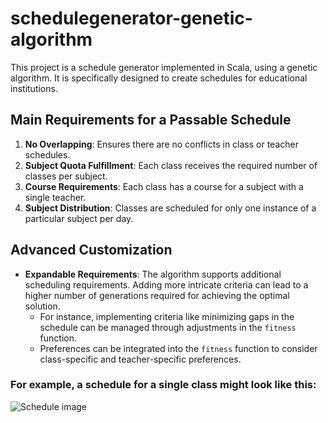 # schedulegenerator-genetic-algorithm

This project is a schedule generator implemented in Scala, using a genetic algorithm. It is specifically designed to create schedules for educational institutions.

## Main Requirements for a Passable Schedule
1. **No Overlapping**: Ensures there are no conflicts in class or teacher schedules.
2. **Subject Quota Fulfillment**: Each class receives the required number of classes per subject.
3. **Course Requirements**: Each class has a course for a subject with a single teacher.
3. **Subject Distribution**: Classes are scheduled for only one instance of a particular subject per day.

## Advanced Customization
- **Expandable Requirements**: The algorithm supports additional scheduling requirements. Adding more intricate criteria can lead to a higher number of generations required for achieving the optimal solution.
    * For instance, implementing criteria like minimizing gaps in the schedule can be managed through adjustments in the `fitness` function. 
    * Preferences can be integrated into the `fitness` function to consider class-specific and teacher-specific preferences.
 
### For example, a schedule for a single class might look like this:
![Schedule image](https://github.com/olivtuo/schedulegenerator-genetic-algorithm/blob/main/Schedule_image.png)
